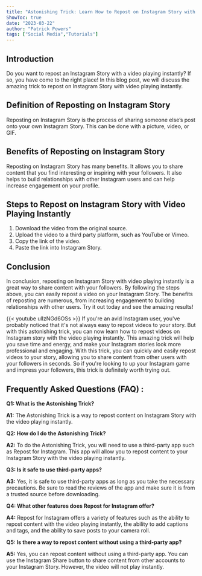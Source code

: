 ```yaml
---
title: "Astonishing Trick: Learn How to Repost on Instagram Story with Video Playing Instantly!"
ShowToc: true 
date: "2023-03-22"
author: "Patrick Powers" 
tags: ["Social Media","Tutorials"]
---
```

## Introduction

Do you want to repost an Instagram Story with a video playing instantly? If so, you have come to the right place! In this blog post, we will discuss the amazing trick to repost on Instagram Story with video playing instantly. 

## Definition of Reposting on Instagram Story

Reposting on Instagram Story is the process of sharing someone else’s post onto your own Instagram Story. This can be done with a picture, video, or GIF. 

## Benefits of Reposting on Instagram Story

Reposting on Instagram Story has many benefits. It allows you to share content that you find interesting or inspiring with your followers. It also helps to build relationships with other Instagram users and can help increase engagement on your profile. 

## Steps to Repost on Instagram Story with Video Playing Instantly

1. Download the video from the original source. 
2. Upload the video to a third party platform, such as YouTube or Vimeo. 
3. Copy the link of the video. 
4. Paste the link into Instagram Story. 

## Conclusion

In conclusion, reposting on Instagram Story with video playing instantly is a great way to share content with your followers. By following the steps above, you can easily repost a video on your Instagram Story. The benefits of reposting are numerous, from increasing engagement to building relationships with other users. Try it out today and see the amazing results!

{{< youtube ulIzNGd6OSs >}} 
If you're an avid Instagram user, you've probably noticed that it's not always easy to repost videos to your story. But with this astonishing trick, you can now learn how to repost videos on Instagram story with the video playing instantly. This amazing trick will help you save time and energy, and make your Instagram stories look more professional and engaging. With this trick, you can quickly and easily repost videos to your story, allowing you to share content from other users with your followers in seconds. So if you're looking to up your Instagram game and impress your followers, this trick is definitely worth trying out.

## Frequently Asked Questions (FAQ) :
**Q1: What is the Astonishing Trick?**

**A1:** The Astonishing Trick is a way to repost content on Instagram Story with the video playing instantly. 

**Q2: How do I do the Astonishing Trick?**

**A2:** To do the Astonishing Trick, you will need to use a third-party app such as Repost for Instagram. This app will allow you to repost content to your Instagram Story with the video playing instantly. 

**Q3: Is it safe to use third-party apps?**

**A3:** Yes, it is safe to use third-party apps as long as you take the necessary precautions. Be sure to read the reviews of the app and make sure it is from a trusted source before downloading. 

**Q4: What other features does Repost for Instagram offer?**

**A4:** Repost for Instagram offers a variety of features such as the ability to repost content with the video playing instantly, the ability to add captions and tags, and the ability to save posts to your camera roll. 

**Q5: Is there a way to repost content without using a third-party app?**

**A5:** Yes, you can repost content without using a third-party app. You can use the Instagram Share button to share content from other accounts to your Instagram Story. However, the video will not play instantly.


